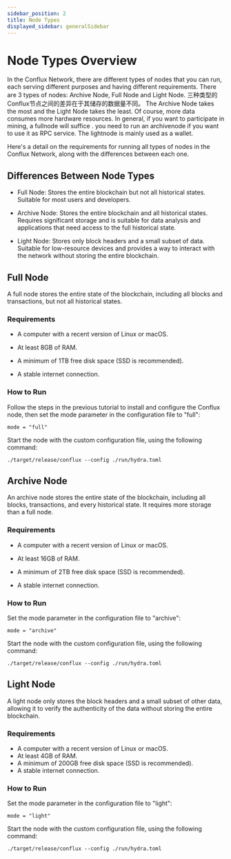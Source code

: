 ```yaml
---
sidebar_position: 2
title: Node Types
displayed_sidebar: generalSidebar
---
```


# Node Types Overview

In the Conflux Network, there are different types of nodes that you can run, each serving different purposes and having different requirements. There are 3 types of nodes: Archive Node, Full Node and Light Node. 三种类型的Conflux节点之间的差异在于其储存的数据量不同。 The Archive Node takes the most and the Light Node takes the least. Of course, more data consumes more hardware resources. In general, if you want to participate in mining, a fullnode will suffice . you need to run an archivenode if you want to use it as RPC service. The lightnode is mainly used as a wallet.

Here's a detail on the requirements for running all types of nodes in the Conflux Network, along with the differences between each one.



## Differences Between Node Types

* Full Node: Stores the entire blockchain but not all historical states. Suitable for most users and developers.

* Archive Node: Stores the entire blockchain and all historical states. Requires significant storage and is suitable for data analysis and applications that need access to the full historical state.

* Light Node: Stores only block headers and a small subset of data. Suitable for low-resource devices and provides a way to interact with the network without storing the entire blockchain.



## Full Node

A full node stores the entire state of the blockchain, including all blocks and transactions, but not all historical states.

### Requirements

* A computer with a recent version of Linux or macOS.

* At least 8GB of RAM.

* A minimum of 1TB free disk space (SSD is recommended).

* A stable internet connection.

### How to Run

Follow the steps in the previous tutorial to install and configure the Conflux node, then set the mode parameter in the configuration file to "full":

```
mode = "full" 
```

Start the node with the custom configuration file, using the following command:

```
./target/release/conflux --config ./run/hydra.toml 
```


## Archive Node

An archive node stores the entire state of the blockchain, including all blocks, transactions, and every historical state. It requires more storage than a full node.

### Requirements

* A computer with a recent version of Linux or macOS.

* At least 16GB of RAM.

* A minimum of 2TB free disk space (SSD is recommended).

* A stable internet connection.

### How to Run

Set the mode parameter in the configuration file to "archive":

```
mode = "archive" 
```

Start the node with the custom configuration file, using the following command:

```
./target/release/conflux --config ./run/hydra.toml 
```


## Light Node

A light node only stores the block headers and a small subset of other data, allowing it to verify the authenticity of the data without storing the entire blockchain.

### Requirements

* A computer with a recent version of Linux or macOS.
* At least 4GB of RAM.
* A minimum of 200GB free disk space (SSD is recommended).
* A stable internet connection.

### How to Run

Set the mode parameter in the configuration file to "light":

```
mode = "light" 
```

Start the node with the custom configuration file, using the following command:

```
./target/release/conflux --config ./run/hydra.toml 
```

